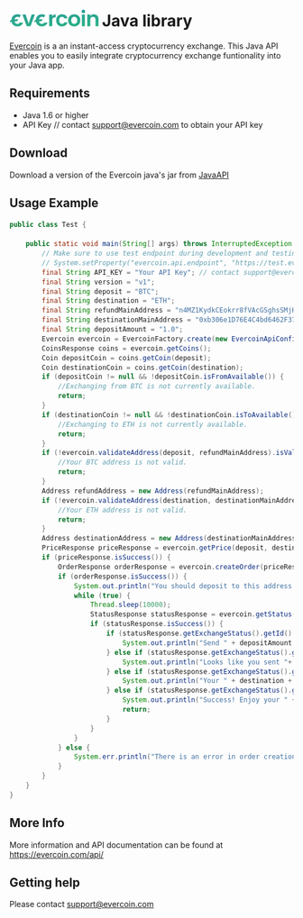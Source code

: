 # <img src="https://raw.githubusercontent.com/Everc0in/JavaAPI/master/evercoin-logo.png" height="30" width="auto" >  Java library

[Evercoin](https://evercoin.com) is a an instant-access cryptocurrency exchange. This Java API enables you to easily integrate cryptocurrency exchange funtionality into your Java app.

## Requirements
- Java 1.6 or higher
- API Key // contact support@evercoin.com to obtain your API key

## Download

Download a version of the Evercoin java's jar from [JavaAPI](https://github.com/Everc0in/Download/raw/master/JavaAPI.jar) 

## Usage Example
```java
public class Test {

    public static void main(String[] args) throws InterruptedException {
        // Make sure to use test endpoint during development and testing.
        // System.setProperty("evercoin.api.endpoint", "https://test.evercoin.com/");
        final String API_KEY = "Your API Key"; // contact support@evercoin.com to obtain yours
        final String version = "v1";
        final String deposit = "BTC";
        final String destination = "ETH";
        final String refundMainAddress = "n4MZ1KydkCEokrr8fVAcGSghsSMjHvNexo";
        final String destinationMainAddress = "0xb306e1D76E4C4bd6462F370d4551F842eB4fFcad";
        final String depositAmount = "1.0";
        Evercoin evercoin = EvercoinFactory.create(new EvercoinApiConfig(API_KEY, version));
        CoinsResponse coins = evercoin.getCoins();
        Coin depositCoin = coins.getCoin(deposit);
        Coin destinationCoin = coins.getCoin(destination);
        if (depositCoin != null && !depositCoin.isFromAvailable()) {
            //Exchanging from BTC is not currently available.
            return;
        }
        if (destinationCoin != null && !destinationCoin.isToAvailable()) {
            //Exchanging to ETH is not currently available.
            return;
        }
        if (!evercoin.validateAddress(deposit, refundMainAddress).isValid()) {
            //Your BTC address is not valid.
            return;
        }
        Address refundAddress = new Address(refundMainAddress);
        if (!evercoin.validateAddress(destination, destinationMainAddress).isValid()) {
            //Your ETH address is not valid.
            return;
        }
        Address destinationAddress = new Address(destinationMainAddress);
        PriceResponse priceResponse = evercoin.getPrice(deposit, destination, new BigDecimal(depositAmount), null);
        if (priceResponse.isSuccess()) {
            OrderResponse orderResponse = evercoin.createOrder(priceResponse, refundAddress, destinationAddress);
            if (orderResponse.isSuccess()) {
                System.out.println("You should deposit to this address: " + orderResponse.getDepositAddress().getMainAddress());
                while (true) {
                    Thread.sleep(10000);
                    StatusResponse statusResponse = evercoin.getStatus(orderResponse.getOrderId());
                    if (statusResponse.isSuccess()) {
                        if (statusResponse.getExchangeStatus().getId() == Status.Awaiting_Deposit.getId()) {
                            System.out.println("Send " + depositAmount + " " + deposit + " to the " + orderResponse.getDepositAddress().getMainAddress());
                        } else if (statusResponse.getExchangeStatus().getId() == Status.Awaiting_Confirm.getId()) {
                            System.out.println("Looks like you sent "+ deposit + ". Waiting for confirmation on the blockchain.");
                        } else if (statusResponse.getExchangeStatus().getId() == Status.Awaiting_Exchange.getId()) {
                            System.out.println("Your " + destination + " is on the way.");
                        } else if (statusResponse.getExchangeStatus().getId() == Status.All_Done.getId()) {
                            System.out.println("Success! Enjoy your " + destination);
                            return;
                        }
                    }
                }
            } else {
                System.err.println("There is an error in order creation: " + orderResponse.getError());
            }
        }
    }
}
```
## More Info

More information and API documentation can be found at https://evercoin.com/api/

## Getting help

Please contact support@evercoin.com
